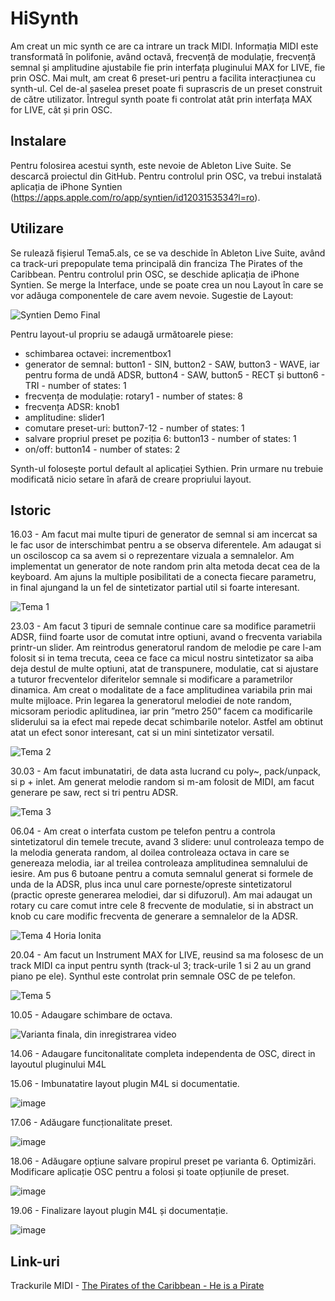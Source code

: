 # HiSynth
Am creat un mic synth ce are ca intrare un track MIDI. Informația MIDI este transformată în polifonie, având octavă, frecvență de modulație, frecvență semnal și amplitudine ajustabile fie prin interfața pluginului MAX for LIVE, fie prin OSC. Mai mult, am creat 6 preset-uri pentru a facilita interacțiunea cu synth-ul. Cel de-al șaselea preset poate fi suprascris de un preset construit de către utilizator. Întregul synth poate fi controlat atât prin interfața MAX for LIVE, cât și prin OSC.

## Instalare
Pentru folosirea acestui synth, este nevoie de Ableton Live Suite.
Se descarcă proiectul din GitHub.
Pentru controlul prin OSC, va trebui instalată aplicația de iPhone Syntien (https://apps.apple.com/ro/app/syntien/id1203153534?l=ro).

## Utilizare
Se rulează fișierul Tema5.als, ce se va deschide în Ableton Live Suite, având ca track-uri prepopulate tema principală din franciza The Pirates of the Caribbean.
Pentru controlul prin OSC, se deschide aplicația de iPhone Syntien. Se merge la Interface, unde se poate crea un nou Layout în care se vor adăuga componentele de care avem nevoie. Sugestie de Layout:

![Syntien Demo Final](https://github.com/HoriaIonita/PCON-proiect-final-Synth/assets/134622616/5f43bef7-7f95-4b17-8f5a-2c351a556e0a)

Pentru layout-ul propriu se adaugă următoarele piese:
- schimbarea octavei: incrementbox1
- generator de semnal: button1 - SIN, button2 - SAW, button3 - WAVE, iar pentru forma de undă ADSR, button4 - SAW, button5 - RECT și button6 - TRI - number of states: 1
- frecvența de modulație: rotary1 - number of states: 8
- frecvența ADSR: knob1
- amplitudine: slider1
- comutare preset-uri: button7-12 - number of states: 1
- salvare propriul preset pe poziția 6: button13 - number of states: 1
- on/off: button14 - number of states: 2

Synth-ul folosește portul default al aplicației Sythien. Prin urmare nu trebuie modificată nicio setare în afară de creare propriului layout.

## Istoric

16.03 - Am facut mai multe tipuri de generator de semnal si am incercat sa le fac usor de interschimbat pentru a se observa diferentele. Am adaugat si un osciloscop ca sa avem si o reprezentare vizuala a semnalelor. Am implementat un generator de note random prin alta metoda decat cea de la keyboard. Am ajuns la multiple posibilitati de a conecta fiecare parametru, in final ajungand la un fel de sintetizator partial util si foarte interesant.

![Tema 1](https://github.com/HoriaIonita/PCON-proiect-final-Synth/assets/134622616/3665ddfe-9f84-40ff-8d37-51fd417039be)

23.03 - Am facut 3 tipuri de semnale continue care sa modifice parametrii ADSR, fiind foarte usor de comutat intre optiuni, avand o frecventa variabila printr-un slider. Am reintrodus generatorul random de melodie pe care l-am folosit si in tema trecuta, ceea ce face ca micul nostru sintetizator sa aiba deja destul de multe optiuni, atat de transpunere, modulatie, cat si ajustare a tuturor frecventelor diferitelor semnale si modificare a parametrilor dinamica. Am creat o modalitate de a face amplitudinea variabila prin mai multe mijloace. Prin legarea la generatorul melodiei de note random, micsoram periodic aplitudinea, iar prin ”metro 250” facem ca modificarile sliderului sa ia efect mai repede decat schimbarile notelor. Astfel am obtinut atat un efect sonor interesant, cat si un mini sintetizator versatil.

![Tema 2](https://github.com/HoriaIonita/PCON-proiect-final-Synth/assets/134622616/1124e96e-9b14-4b1c-83c5-c673abab60fa)

30.03 - Am facut imbunatatiri, de data asta lucrand cu poly~, pack/unpack, si p + inlet. Am generat melodie random si m-am folosit de MIDI, am facut generare pe saw, rect si tri pentru ADSR.

![Tema 3](https://github.com/HoriaIonita/PCON-proiect-final-Synth/assets/134622616/11ab060f-fafc-4766-8988-0fcff87ae6d6)

06.04 - Am creat o interfata custom pe telefon pentru a controla sintetizatorul din temele trecute, avand 3 slidere: unul controleaza tempo de la melodia generata random, al doilea controleaza octava in care se genereaza melodia, iar al treilea controleaza amplitudinea semnalului de iesire. Am pus 6 butoane pentru a comuta semnalul generat si formele de unda de la ADSR, plus inca unul care porneste/opreste sintetizatorul (practic opreste generarea melodiei, dar si difuzorul). Am mai adaugat un rotary cu care comut intre cele 8 frecvente de modulatie, si in abstract un knob cu care modific frecventa de generare a semnalelor de la ADSR.

![Tema 4 Horia Ionita](https://github.com/HoriaIonita/PCON-proiect-final-Synth/assets/134622616/35e65369-8878-49fc-8997-ca552db2fe4c)
	
20.04 - Am facut un Instrument MAX for LIVE, reusind sa ma folosesc de un track MIDI ca input pentru synth (track-ul 3; track-urile 1 si 2 au un grand piano pe ele). Synthul este controlat prin semnale OSC de pe telefon.

![Tema 5](https://github.com/HoriaIonita/PCON-proiect-final-Synth/assets/134622616/00b66aac-b60e-463f-812a-a5128d177e88)

10.05 - Adaugare schimbare de octava.

![Varianta finala, din inregistrarea video](https://github.com/HoriaIonita/PCON-proiect-final-Synth/assets/134622616/17dda93a-782a-4f69-bc09-da5a339d0b06)

14.06 - Adaugare funcitonalitate completa independenta de OSC, direct in layoutul pluginului M4L

15.06 - Imbunatatire layout plugin M4L si documentatie.

![image](https://github.com/HoriaIonita/PCON-proiect-final-Synth/assets/134622616/cc3845b1-42b5-4330-8ce4-47b1eb617134)

17.06 - Adăugare funcționalitate preset.

![image](https://github.com/HoriaIonita/PCON-proiect-final-Synth/assets/134622616/43904b6e-6559-4004-aa06-1b5ce4cbd968)

18.06 - Adăugare opțiune salvare propirul preset pe varianta 6. Optimizări. Modificare aplicație OSC pentru a folosi și toate opțiunile de preset.

![image](https://github.com/HoriaIonita/PCON-proiect-final-Synth/assets/134622616/76157f32-9fec-4731-83cc-bb83f07e0839)

19.06 - Finalizare layout plugin M4L și documentație.

![image](https://github.com/HoriaIonita/PCON-proiect-final-Synth/assets/134622616/e97206c1-53cc-4da4-894d-41ec2db34da2)

## Link-uri

Trackurile MIDI - [The Pirates of the Caribbean - He is a Pirate](https://bitmidi.com/pirates-of-the-caribbean-hes-a-pirate-1-mid)
